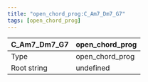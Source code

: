 ```yaml
---
title: "open_chord_prog:C_Am7_Dm7_G7"
tags: [open_chord_prog]
---
```


|C_Am7_Dm7_G7|open_chord_prog|
|---|---|
|Type|open_chord_prog|
|Root string|undefined|

